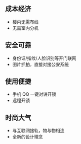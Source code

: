 ## 成本经济
- 楼内无需布线
- 无需室内分机

## 安全可靠
- 身份证/指纹/人脸识别等开门联网
- 图片抓拍，直接对接公安系统

## 使用便捷
- 手机 QQ 一键对讲开锁
- 远程开锁

## 时尚大气
- 与互联网接轨，物与物相连
- 全新的设计理念
